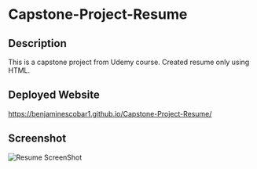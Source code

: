 # Capstone-Project-Resume

## Description

This is a capstone project from Udemy course. Created resume only using HTML.

## Deployed Website
https://benjaminescobar1.github.io/Capstone-Project-Resume/


## Screenshot
![Resume ScreenShot](https://github.com/user-attachments/assets/6a7135e8-be3c-4087-9f6a-b5ed66007c17)
